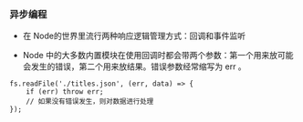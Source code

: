 ### 异步编程

- 在 Node的世界里流行两种响应逻辑管理方式：回调和事件监听

- Node 中的大多数内置模块在使用回调时都会带两个参数：第一个用来放可能会发生的错误，第二个用来放结果。错误参数经常缩写为 err 。
```
fs.readFile('./titles.json', (err, data) => {
    if (err) throw err;
    // 如果没有错误发生，则对数据进行处理
});

```